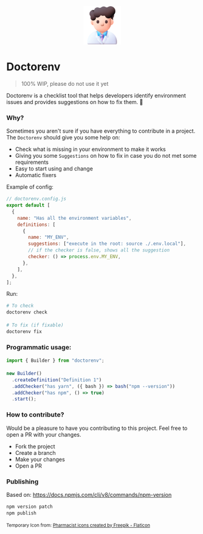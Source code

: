 <div align="center">
    <img src="image.png" height="100px">
</div>

# Doctorenv

> 100% WIP, please do not use it yet

Doctorenv is a checklist tool that helps developers identify environment issues and provides suggestions on how to fix them. 🐛

### Why?

Sometimes you aren't sure if you have everything to contribute in a project. The `Doctorenv` should give you some help on:

- Check what is missing in your environment to make it works
- Giving you some `Suggestions` on how to fix in case you do not met some requirements
- Easy to start using and change
- Automatic fixers

Example of config:

```js
// doctorenv.config.js
export default [
  {
    name: "Has all the environment variables",
    definitions: [
      {
        name: "MY_ENV",
        suggestions: ["execute in the root: source ./.env.local"],
        // if the checker is false, shows all the suggestion
        checker: () => process.env.MY_ENV,
      },
    ],
  },
];
```

Run:

```sh
# To check
doctorenv check

# To fix (if fixable)
doctorenv fix
```

### Programmatic usage:

```js
import { Builder } from "doctorenv";

new Builder()
  .createDefinition("Definition 1")
  .addChecker("has yarn", ({ bash }) => bash("npm --version"))
  .addChecker("has npm", () => true)
  .start();
```

### How to contribute?

Would be a pleasure to have you contributing to this project. Feel free to open a PR with your changes.

- Fork the project
- Create a branch
- Make your changes
- Open a PR

### Publishing

Based on: https://docs.npmjs.com/cli/v8/commands/npm-version

```sh
npm version patch
npm publish
```

<small>
Temporary Icon from: <a href="https://www.flaticon.com/free-icons/pharmacist" title="Pharmacist icons">Pharmacist icons created by Freepik - Flaticon</a>
</small>
